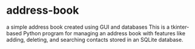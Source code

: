 # address-book
a simple address book created using GUI and databases 
This is a tkinter-based Python program for managing an address book with features like adding, deleting, and searching contacts stored in an SQLite database.
